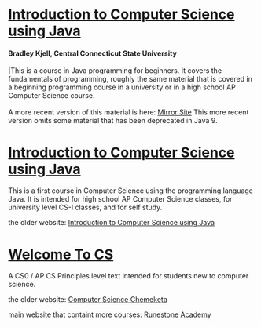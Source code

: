 # [Introduction to Computer Science using Java](https://chortle.ccsu.edu/java5/index.html)

#### Bradley Kjell, Central Connecticut State University
|This is a course in Java programming for beginners. It covers the fundamentals of programming, roughly the same material that is covered in a beginning programming course in a university or in a high school AP Computer Science course.<br><br>A more recent version of this material is here: [Mirror Site](http://programmedlessons.org/) This more recent version omits some material that has been deprecated in Java 9.


# [Introduction to Computer Science using Java](https://programmedlessons.org/Java9/index.html)

This is a first course in Computer Science using the programming language Java. It is intended for high school AP Computer Science classes, for university level CS-I classes, and for self study.

the older website: [Introduction to Computer Science using Java](https://chortle.ccsu.edu/java5/index.html)

# [Welcome To CS](https://runestone.academy/ns/books/published/welcomecs/index.html)

A CS0 / AP CS Principles level text intended for students new to computer science.

the older website: [Computer Science Chemeketa](https://computerscience.chemeketa.edu/cs160Reader/index.html)

main website that containt more courses: [Runestone Academy](https://runestone.academy/ns/books/index)

